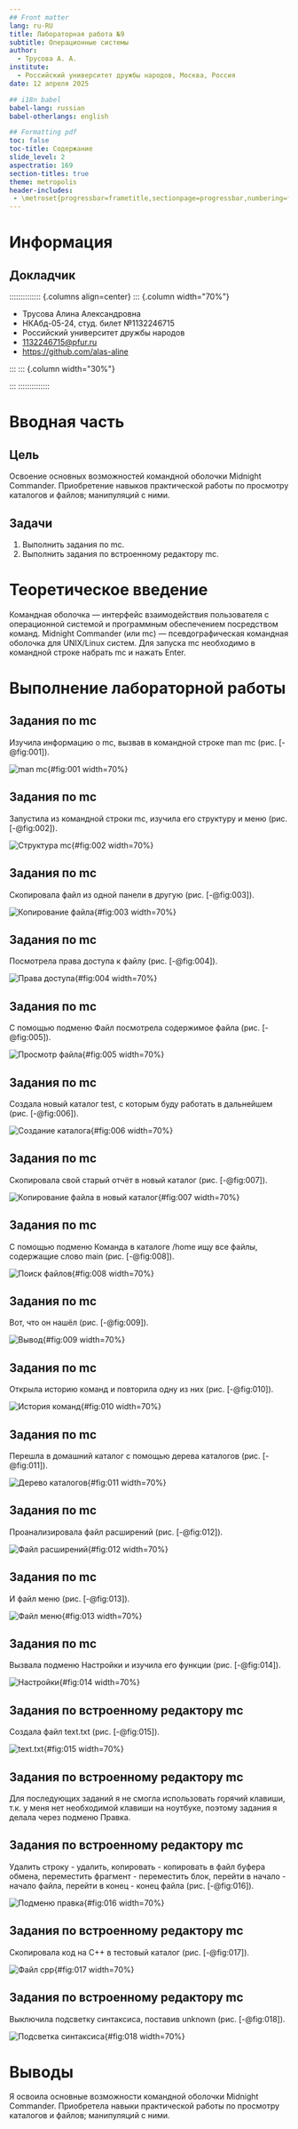 ```yaml
---
## Front matter
lang: ru-RU
title: Лабораторная работа №9
subtitle: Операционные системы
author:
  - Трусова А. А.
institute:
  - Российский университет дружбы народов, Москва, Россия
date: 12 апреля 2025

## i18n babel
babel-lang: russian
babel-otherlangs: english

## Formatting pdf
toc: false
toc-title: Содержание
slide_level: 2
aspectratio: 169
section-titles: true
theme: metropolis
header-includes:
 - \metroset{progressbar=frametitle,sectionpage=progressbar,numbering=fraction}
---
```


# Информация

## Докладчик

:::::::::::::: {.columns align=center}
::: {.column width="70%"}

  * Трусова Алина Александровна
  * НКАбд-05-24, студ. билет №1132246715
  * Российский университет дружбы народов
  * [1132246715@pfur.ru](mailto:1132246715@pfur.ru)
  * <https://github.com/alas-aline>

:::
::: {.column width="30%"}

:::
::::::::::::::

# Вводная часть

## Цель

Освоение основных возможностей командной оболочки Midnight Commander. Приобретение навыков практической работы по просмотру каталогов и файлов; манипуляций с ними.

## Задачи

1. Выполнить задания по mc.
2. Выполнить задания по встроенному редактору mc.

# Теоретическое введение

Командная оболочка — интерфейс взаимодействия пользователя с операционной системой и программным обеспечением посредством команд.
Midnight Commander (или mc) — псевдографическая командная оболочка для UNIX/Linux систем. Для запуска mc необходимо в командной строке набрать mc и нажать Enter.

# Выполнение лабораторной работы

## Задания по mc

Изучила информацию о mc, вызвав в командной строке man mc (рис. [-@fig:001]).

![man mc](image/1.png){#fig:001 width=70%}

## Задания по mc

Запустила из командной строки mc, изучила его структуру и меню (рис. [-@fig:002]).

![Структура mc](image/2.png){#fig:002 width=70%}

## Задания по mc

Скопировала файл из одной панели в другую (рис. [-@fig:003]).

![Копирование файла](image/3.png){#fig:003 width=70%}

## Задания по mc

Посмотрела права доступа к файлу (рис. [-@fig:004]).

![Права доступа](image/4.png){#fig:004 width=70%}

## Задания по mc

C помощью подменю Файл посмотрела содержимое файла (рис. [-@fig:005]).

![Просмотр файла](image/5.png){#fig:005 width=70%}

## Задания по mc

Создала новый каталог test, с которым буду работать в дальнейшем (рис. [-@fig:006]).

![Создание каталога](image/6.png){#fig:006 width=70%}

## Задания по mc

Скопировала свой старый отчёт в новый каталог (рис. [-@fig:007]).

![Копирование файла в новый каталог](image/7.png){#fig:007 width=70%}

## Задания по mc

С помощью подменю Команда в каталоге /home ищу все файлы, содержащие слово main (рис. [-@fig:008]).

![Поиск файлов](image/8.png){#fig:008 width=70%}

## Задания по mc

Вот, что он нашёл (рис. [-@fig:009]).

![Вывод](image/9.png){#fig:009 width=70%}

## Задания по mc

Открыла историю команд и повторила одну из них (рис. [-@fig:010]).

![История команд](image/10.png){#fig:010 width=70%}

## Задания по mc

Перешла в домашний каталог с помощью дерева каталогов (рис. [-@fig:011]).

![Дерево каталогов](image/11.png){#fig:011 width=70%}

## Задания по mc

Проанализировала файл расширений (рис. [-@fig:012]).

![Файл расширений](image/12.png){#fig:012 width=70%}

## Задания по mc

И файл меню (рис. [-@fig:013]).

![Файл меню](image/13.png){#fig:013 width=70%}

## Задания по mc

Вызвала подменю Настройки и изучила его функции (рис. [-@fig:014]).

![Настройки](image/14.png){#fig:014 width=70%}

## Задания по встроенному редактору mc 

Создала файл text.txt (рис. [-@fig:015]).

![text.txt](image/15.png){#fig:015 width=70%}

## Задания по встроенному редактору mc 

Для последующих заданий я не смогла использовать горячий клавиши, т.к. у меня нет необходимой клавиши на ноутбуке, поэтому задания я делала через подменю Правка.

## Задания по встроенному редактору mc 

Удалить строку - удалить, копировать - копировать в файл буфера обмена, переместить фрагмент - переместить блок, перейти в начало - начало файла, перейти в конец - конец файла (рис. [-@fig:016]).

![Подменю правка](image/16.png){#fig:016 width=70%}

## Задания по встроенному редактору mc 

Скопировала код на С++ в тестовый каталог (рис. [-@fig:017]).

![Файл cpp](image/17.png){#fig:017 width=70%}

## Задания по встроенному редактору mc 

Выключила подсветку синтаксиса, поставив unknown (рис. [-@fig:018]).

![Подсветка синтаксиса](image/18.png){#fig:018 width=70%}

# Выводы

Я освоила основные возможности командной оболочки Midnight Commander. Приобретела навыки практической работы по просмотру каталогов и файлов; манипуляций с ними.
